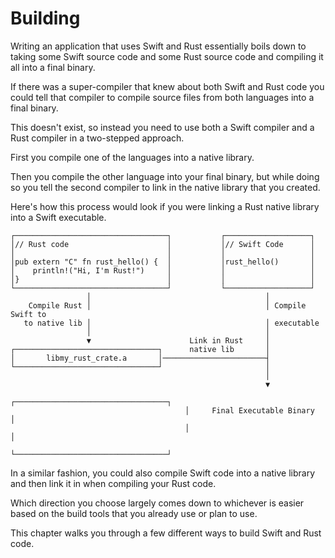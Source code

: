 # Building

Writing an application that uses Swift and Rust essentially boils
down to taking some Swift source code and some Rust source code and
compiling it all into a final binary.

If there was a super-compiler that knew about both Swift and Rust code you
could tell that compiler to compile source files from both languages into
a final binary.

This doesn't exist, so instead you need to use both a Swift compiler and
a Rust compiler in a two-stepped approach.

First you compile one of the languages into a native library.

Then you compile the other language into your final binary, but
while doing so you tell the second compiler to link in the native library
that you created.

Here's how this process would look if you were linking a Rust native
library into a Swift executable.

```text
┌──────────────────────────────────┐           ┌───────────────────┐       
│// Rust code                      │           │// Swift Code      │       
│                                  │           │                   │       
│pub extern "C" fn rust_hello() {  │           │rust_hello()       │       
│    println!("Hi, I'm Rust!")     │           │                   │       
│}                                 │           │                   │       
└──────────────────────────────────┘           └───────────────────┘       
                 │                                       │                 
    Compile Rust │                                       │ Compile Swift to
   to native lib │                                       │ executable      
                 │                                       │                 
                 ▼                      Link in Rust     │                 
┌────────────────────────────────┐      native lib       │                 
│       libmy_rust_crate.a       │───────────────────────┤                 
└────────────────────────────────┘                       │                 
                                                         │                 
                                                         ▼                 
                                       ┌──────────────────────────────────┐
                                       │     Final Executable Binary      │
                                       │                                  │
                                       └──────────────────────────────────┘
```

In a similar fashion, you could also compile Swift code into a native library and then
link it in when compiling your Rust code.

Which direction you choose largely comes down to whichever is easier based on the
build tools that you already use or plan to use.

This chapter walks you through a few different ways to build Swift and Rust code.
